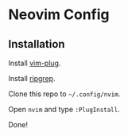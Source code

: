 # Neovim Config

## Installation

Install [vim-plug](https://github.com/junegunn/vim-plug).

Install [ripgrep](https://github.com/BurntSushi/ripgrep).

Clone this repo to `~/.config/nvim`.

Open `nvim` and type `:PlugInstall`.

Done!
